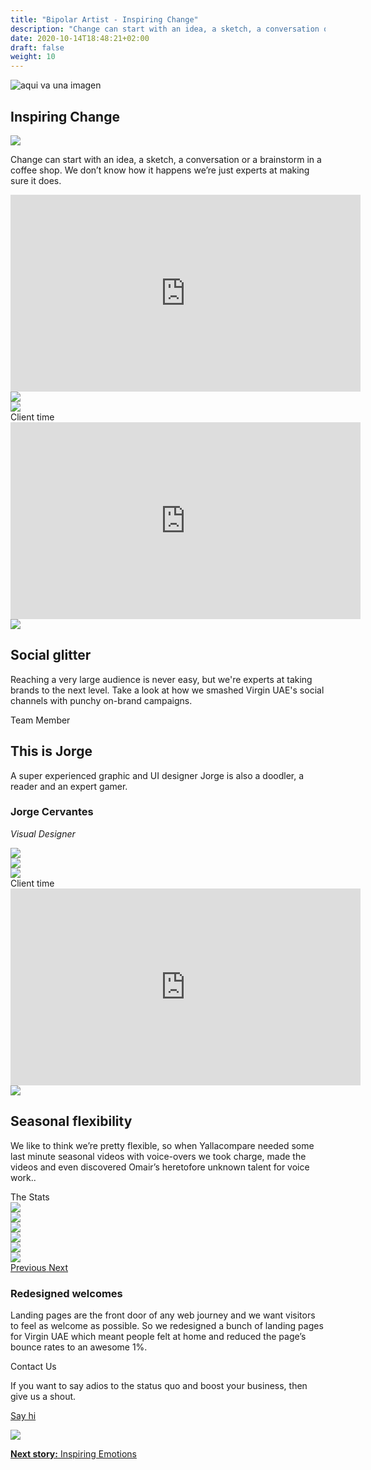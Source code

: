 ```yaml
---
title: "Bipolar Artist - Inspiring Change"
description: "Change can start with an idea, a sketch, a conversation or a brainstorm in a coffee shop. We don’t know how it happens we’re just experts at making sure it does."
date: 2020-10-14T18:48:21+02:00
draft: false
weight: 10
---
```


<section class="container-fluid sides-header">
    <div class="row concept">
        <div class="col-xs-12">
            <p class="center"><img src="/images/inspiring-change.jpg" alt="aqui va una imagen"></p></div>
    </div>
    <div class="row foot">
        <div class="col-xs-6 footpat"><div class="green"></div></div>
        <div class="col-xs-6 footpat"><div class="orange"></div></div>
    </div>
    <div class="row title">
        <div class="col-xs-12">
            <h1 class="center">Inspiring Change</h1>
        </div>
    </div>
</section>
<section class="intro">
    <div class="container">
        <div class="row bg">
            <div class="col-xs-12 col-md-3 col-md-offset-4"><img src="/images/imgContent/intro-bg.png"></div>
        </div>
        <div class="row content">
            <div class="col-xs-12 col-md-4 col-md-offset-1"><p>Change can start with an idea, a sketch, a conversation or a brainstorm in a coffee shop. We don’t know how it happens we’re just experts at making sure it does.</p></div>
            <div class="col-xs-12 col-md-6 col-md-offset-1 no-padding">
                <div class="video">
                    <iframe width="560" height="315" src="https://www.youtube-nocookie.com/embed/NZVUU9itKvk?autoplay=1&playlist=NZVUU9itKvk&loop=1&autohide=1&rel=0&mute=1&origin=http://bipolar-artist.com" frameborder="0" allow="accelerometer; autoplay; encrypted-media; gyroscope; picture-in-picture" allowfullscreen></iframe>
                </div>
            </div>
        </div>
    </div>
</section>
            
<section class="main-area-wrapper">
    <div class="cont-video v2 orange">
        <div class="container">
            <div class="row bg">
                <div class="col-md-10 col-md-offset-2 col-lg-10 col-lg-offset-1 md-show xs-hide"><img src="/images/imgContent/yellow-texture-1-hrz.png"></div>
                <div class="col-xs-4 col-xs-offset-8 xs-show md-hide"><img src="/images/imgContent/yellow-texture-1.png"></div>
            </div>
            <div class="row content">
                <div class="col-xs-12 col-md-6 first" style="background:transparent;">
                    <div class="tag">Client time</div>
                    <div class="video">
                        <iframe width="560" height="315" src="https://www.youtube-nocookie.com/embed/t-Pe3FDpwUo?autoplay=0&playlist=t-Pe3FDpwUo&loop=1&autohide=1&rel=0&mute=1&origin=http://bipolar-artist.com" frameborder="0" allow="accelerometer; autoplay; encrypted-media; gyroscope; picture-in-picture" allowfullscreen></iframe>
                    </div>								
                </div>
                <div class="col-xs-12 col-md-6 second">
                    <div class="col-xs-4 col-md-2 col-md-offset-6 img">
                        <img src="/images/imgContent/icon-phones.png" class="img-responsive">
                    </div>
                    <div class="col-xs-7 col-xs-offset-1 col-md-12 content">
                        <h2>Social glitter</h2>
                        <p>Reaching a very large audience is never easy, but we're experts at taking brands to the next level. Take a look at how we smashed Virgin UAE's social channels with punchy on-brand campaigns.</p>
                    </div>                    
                </div>
            </div>
        </div>
    </div>
</section>
            
<section class="main-area-wrapper">
    <div class="one-cont-one-img-1 pink">
        <div class="container">
            <div class="row content">
                <div class="tag">Team Member</div>
                <div class="col-xs-12 col-md-4 col-md-offset-1 text">
                    <h2 class="superbig">This is Jorge</h2>
                    <p>A super experienced graphic and UI designer Jorge is also a doodler, a reader and an expert gamer.</p>
                    <div class="memberfoot">
                        <h3 class="regular">Jorge Cervantes</h3>
                        <p class="small"><em>Visual Designer</em></p>
                    </div>
                </div>
                <div class="col-xs-12 col-md-4 col-md-offset-1 img">
                    <img src="/images/imgContent/team-jorge-cervantes.jpg" class="img-responsive">
                </div>
            </div>
        </div>
    </div>
</section>


<section class="main-area-wrapper">
<a name="yallacompare"></a>
    <div class="cont-video v2 green">
        <div class="container">
            <div class="row bg">
                <div class="col-md-8 col-md-offset-2 md-show xs-hide"><img src="/images/imgContent/blue-texture-2-hrz.png"></div>
                <div class="col-xs-6 col-xs-offset-1 xs-show md-hide"><img src="/images/imgContent/blue-texture-2.png"></div>
            </div>
            <div class="row content">
                <div class="col-xs-12 col-md-6 first" style="background:transparent;">
                    <div class="tag">Client time</div>
                    <div class="video">
                        <iframe width="560" height="315" src="https://www.youtube-nocookie.com/embed/FimbD03Lumg?autoplay=0&playlist=FimbD03Lumg&loop=1&autohide=1&rel=0&mute=1&origin=http://bipolar-artist.com" frameborder="0" allow="accelerometer; autoplay; encrypted-media; gyroscope; picture-in-picture" allowfullscreen></iframe>
                    </div>								
                </div>
                <div class="col-xs-12 col-md-6 second">
                    <div class="col-xs-4 col-md-2 col-md-offset-6 img">
                        <img src="/images/imgContent/icon-calendar-blue.png" class="img-responsive">
                    </div>
                    <div class="col-xs-7 col-xs-offset-1 col-md-12 content">
                        <h2>Seasonal flexibility</h2>
                        <p>We like to think we’re pretty flexible, so when Yallacompare needed some last minute seasonal videos with voice-overs we took charge, made the videos and even discovered Omair’s heretofore unknown talent for voice work..</p>
                    </div>                    
                </div>
            </div>
        </div>
    </div>
</section>

<section class="main-area-wrapper">
<a name="virgin"></a>
    <div class="one-cont-one-cont-1 borderless">
        <div class="container">
            <div class="row content">
                <div class="tag">The Stats</div>
                <div class="col-xs-12 col-md-6 first img">
                    <div id="gameplan-carousel" class="carousel slide" data-ride="carousel">
                        <!-- Wrapper for slides -->
                        <div class="carousel-inner" role="listbox">
                            <div class="item active">
                                <img class="img-responsive" src="/images/imgContent/BA-inspiring-change-stats-virgin.png">
                            </div>
                            <div class="item">
                                <img class="img-responsive" src="/images/imgContent/BA_inspiring_change-virgin-carousel-1.jpg">
                            </div>
                            <div class="item">
                                <img class="img-responsive" src="/images/imgContent/BA_inspiring_change-virgin-carousel-2.jpg">
                            </div>
                            <div class="item">
                                <img class="img-responsive" src="/images/imgContent/BA_inspiring_change-virgin-carousel-3.jpg">
                            </div>
                            <div class="item">
                                <img class="img-responsive" src="/images/imgContent/BA_inspiring_change-virgin-carousel-4.jpg">
                            </div>
                            <div class="item">
                                <img class="img-responsive" src="/images/imgContent/BA_inspiring_change-virgin-carousel-5.jpg">
                            </div>
                        </div>
                        <!-- Controls -->
                        <a class="left carousel-control" href="#gameplan-carousel" role="button" data-slide="prev">
                            <span class="icon-left-open" aria-hidden="true"></span>
                            <span class="sr-only">Previous</span>
                        </a>
                        <a class="right carousel-control" href="#gameplan-carousel" role="button" data-slide="next">
                            <span class="icon-right-open" aria-hidden="true"></span>
                            <span class="sr-only">Next</span>
                        </a>
                    </div>
                </div>
                <div class="col-xs-12 col-md-6 second content no-margin">
                    <h3>Redesigned welcomes</h3>
                    <p>Landing pages are the front door of any web journey and we want visitors to feel as welcome as possible. So we redesigned a bunch of landing pages for Virgin UAE which meant people felt at home and reduced the page’s bounce rates to an awesome 1%.</p>
                </div>
            </div>
        </div>
    </div>
</section>
			
			
<section class="main-area-wrapper">
    <div class="contact-widget purple">
        <div class="container">
            <div class="row content">
                <div class="col-xs-8 col-md-3 col-md-offset-3 first">
                    <div class="tag">Contact Us</div>
                    <p>If you want to say adios to the status quo and boost your business, then give us a shout.</p>
                    <p class="center"><a class="noted" href="/contact.html">Say hi</a></p>
                </div>
                <div class="col-xs-4 col-md-3 second" style="background-image:url(/images/imgContent/graydrops-texture-1.png)">
                    <div class="col-xs-12 col-md-8 col-md-offset-2">
                        <img src="/images/imgContent/icon-contact.png" class="img-responsive">
                    </div>								
                </div>
            </div>
        </div>
    </div>
</section>

<section class="container-fluid jump-section">
    <div class="row title">
        <div class="col-xs-12 col-md-6 col-md-offset-3">
            <p class="center"><a href="inspiring-emotions.html"><strong>Next story:</strong> Inspiring Emotions</a></p>
        </div>
    </div>
</section>